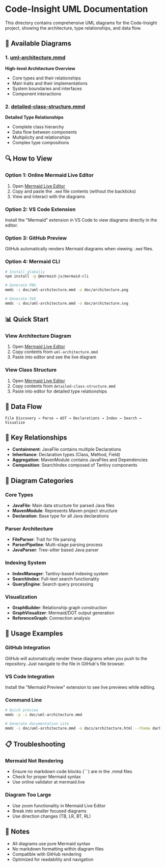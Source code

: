 # Code-Insight UML Documentation

This directory contains comprehensive UML diagrams for the Code-Insight project, showing the architecture, type relationships, and data flow.

## 🎯 Available Diagrams

### 1. [uml-architecture.mmd](uml-architecture.mmd)
**High-level Architecture Overview**
- Core types and their relationships
- Main traits and their implementations
- System boundaries and interfaces
- Component interactions

### 2. [detailed-class-structure.mmd](detailed-class-structure.mmd)
**Detailed Type Relationships**
- Complete class hierarchy
- Data flow between components
- Multiplicity and relationships
- Complex type compositions

## 🔍 How to View

### Option 1: Online Mermaid Live Editor
1. Open [Mermaid Live Editor](https://mermaid.live)
2. Copy and paste the `.mmd` file contents (without the backticks)
3. View and interact with the diagrams

### Option 2: VS Code Extension
Install the "Mermaid" extension in VS Code to view diagrams directly in the editor.

### Option 3: GitHub Preview
GitHub automatically renders Mermaid diagrams when viewing `.mmd` files.

### Option 4: Mermaid CLI
```bash
# Install globally
npm install -g @mermaid-js/mermaid-cli

# Generate PNG
mmdc -i doc/uml-architecture.mmd -o doc/architecture.png

# Generate SVG
mmdc -i doc/uml-architecture.mmd -o doc/architecture.svg
```

## 📊 Quick Start

### View Architecture Diagram
1. Open [Mermaid Live Editor](https://mermaid.live)
2. Copy contents from `uml-architecture.mmd`
3. Paste into editor and see the live diagram

### View Class Structure
1. Open [Mermaid Live Editor](https://mermaid.live)
2. Copy contents from `detailed-class-structure.mmd`
3. Paste into editor for detailed type relationships

## 🔄 Data Flow

```
File Discovery → Parse → AST → Declarations → Index → Search → Visualize
```

## 📁 Key Relationships

- **Containment**: JavaFile contains multiple Declarations
- **Inheritance**: Declaration types (Class, Method, Field)
- **Aggregation**: MavenModule contains JavaFiles and Dependencies
- **Composition**: SearchIndex composed of Tantivy components

## 🎨 Diagram Categories

### Core Types
- **JavaFile**: Main data structure for parsed Java files
- **MavenModule**: Represents Maven project structure
- **Declaration**: Base type for all Java declarations

### Parser Architecture
- **FileParser**: Trait for file parsing
- **ParserPipeline**: Multi-stage parsing process
- **JavaParser**: Tree-sitter based Java parser

### Indexing System
- **IndexManager**: Tantivy-based indexing system
- **SearchIndex**: Full-text search functionality
- **QueryEngine**: Search query processing

### Visualization
- **GraphBuilder**: Relationship graph construction
- **GraphVisualizer**: Mermaid/DOT output generation
- **ReferenceGraph**: Connection analysis

## 🚀 Usage Examples

### GitHub Integration
GitHub will automatically render these diagrams when you push to the repository. Just navigate to the file in GitHub's file browser.

### VS Code Integration
Install the "Mermaid Preview" extension to see live previews while editing.

### Command Line
```bash
# Quick preview
mmdc -p -i doc/uml-architecture.mmd

# Generate documentation site
mmdc -i doc/uml-architecture.mmd -o docs/architecture.html --theme dark
```

## 📋 Troubleshooting

### Mermaid Not Rendering
- Ensure no markdown code blocks (```) are in the .mmd files
- Check for proper Mermaid syntax
- Use online validator at mermaid.live

### Diagram Too Large
- Use zoom functionality in Mermaid Live Editor
- Break into smaller focused diagrams
- Use direction changes (TB, LR, BT, RL)

## 📝 Notes

- All diagrams use pure Mermaid syntax
- No markdown formatting within diagram files
- Compatible with GitHub rendering
- Optimized for readability and navigation